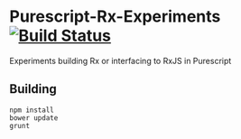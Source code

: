 # Purescript-Rx-Experiments [![Build Status](https://secure.travis-ci.org/holoed/Purescript-Rx-Experiments.png?branch=master)](http://travis-ci.org/holoed/Purescript-Rx-Experiments)

Experiments building Rx or interfacing to RxJS in Purescript

## Building

```
npm install
bower update
grunt
```
